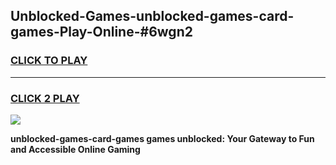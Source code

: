 
## Unblocked-Games-unblocked-games-card-games-Play-Online-#6wgn2
<h3>
<a href="https://premium.freeplayer.one?title=unblocked-games-card-games&ref=27F">CLICK TO PLAY</a></h3>
<hr>

<h3>
<a href="https://premium.freeplayer.one?title=unblocked-games-card-games&ref=27F">CLICK 2 PLAY</a>
  
</h3>

<a href="https://premium.freeplayer.one?title=unblocked-games-card-games&ref=27F"><img src="https://clearcache.store/games.png"></a>


**unblocked-games-card-games games unblocked: Your Gateway to Fun and Accessible Online Gaming**
